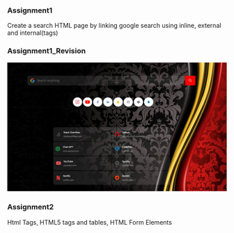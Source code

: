 

### Assignment1
Create a search HTML page by linking google search using inline, external and internal(tags)

### Assignment1_Revision
![Custom Google Search Page](Assignment1_Revision/images/image.png)

### Assignment2
Html Tags, HTML5 tags and tables, HTML Form Elements


